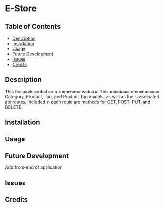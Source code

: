 # E-Store

## Table of Contents
- [Description](#description)
- [Installation](#installation)
- [Usage](#usage)
- [Future Development](#future-development)
- [Issues](#issues)
- [Credits](#credits)

## Description
This the back-end of an e-commerce website. This codebase encompasses Category, Product, Tag, and Product Tag models, as well as their associated api routes. Included in each route are methods for GET, POST, PUT, and DELETE.

## Installation

## Usage

## Future Development
Add front-end of application

## Issues

## Credits